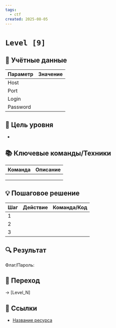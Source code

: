 ```yaml
---
tags:
  - ctf
created: 2025-08-05
---
```


# `Level [9]` 
> 

## 🔐 Учётные данные
| Параметр | Значение |
| -------- | -------- |
| Host     |          |
| Port     |          |
| Login    |          |
| Password |          |

## 🎯 Цель уровня
- 

## 📚 Ключевые команды/Техники
| Команда | Описание |
| ------- | -------- |
|         |          |
|         |          |
|         |          |

## 💡 Пошаговое решение
| Шаг | Действие | Команда/Код |
| --- | -------- | ----------- |
| 1   |          |             |
| 2   |          |             |
| 3   |          |             |

## 🔍 Результат
Флаг/Пароль:

## 🚪 Переход
-> [Level_N]

## 🔗 Ссылки
- [Название ресурса](URL)